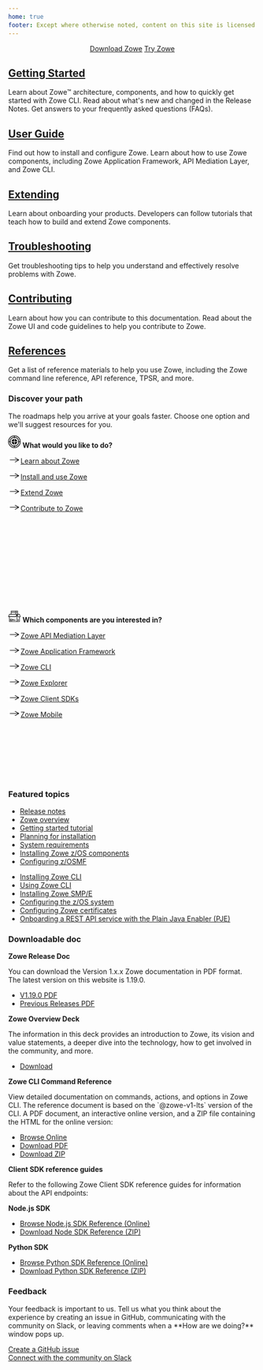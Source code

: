 ```yaml
---
home: true
footer: Except where otherwise noted, content on this site is licensed under a Creative Commons Attribution 4.0 International license.
---
```


<div class="action" align="center">
<a href="https://www.zowe.org/download.html" class="nav-link action-button"> <span>Download Zowe</span></a>
<a href="https://www.openmainframeproject.org/projects/zowe/ztrial" class="nav-link action-button"> <span>Try Zowe</span></a>
</div>

<div class="features">
  <div class="feature">
    <h2><a href="./getting-started/overview.html">Getting Started</a></h2>
    <p>Learn about Zowe&trade; architecture, components, and how to quickly get started with Zowe CLI. Read about what's new and changed in the Release Notes. Get answers to your frequently asked questions (FAQs).</p>
  </div>
  <div class="feature">
    <h2><a href="./user-guide/installandconfig.html">User Guide</a></h2>
    <p>Find out how to install and configure Zowe. Learn about how to use Zowe components, including Zowe Application Framework, API Mediation Layer, and Zowe CLI.</p>
  </div>
  <div class="feature">
    <h2><a href="./extend/extend-zowe-overview.html">Extending</a></h2>
    <p>Learn about onboarding your products. Developers can follow tutorials that teach how to build and extend Zowe components.</p>
  </div>
  <div class="feature">
    <h2><a href="./troubleshoot/troubleshooting.html">Troubleshooting</a></h2>
    <p>Get troubleshooting tips to help you understand and effectively resolve problems with Zowe.</p>
  </div>
  <div class="feature">
    <h2><a href="./contribute/contributing.html">Contributing</a></h2>
    <p>Learn about how you can contribute to this documentation. Read about the Zowe UI and code guidelines to help you contribute to Zowe.</p>
  </div>
  <div class="feature">
    <h2><a href="./appendix/tpsr.html">References</a></h2>
    <p>Get a list of reference materials to help you use Zowe, including the Zowe command line reference, API reference, TPSR, and more.</p>
  </div>
</div>

<div class="features">
  <div class="feature">
    <h3>Discover your path</h3>
    <p>The roadmaps help you arrive at your goals faster. Choose one option and we'll suggest resources for you.</p>
  </div>
  <div class="solutionBox feature" style="height:340px">
      <div>
        <p><img src="./images/common/objective.svg" alt="User goal" style="height:25px"/> <strong>What would you like to do?</strong></p>
        <p><a href="./appendix/tpsr.html"><img src="./images/common/right-arrow.svg" width="25" height="15">Learn about Zowe</a></p>
        <p><a href="./appendix/tpsr.html"><img src="./images/common/right-arrow.svg" width="25" height="15">Install and use Zowe</a></p>
        <p><a href="./appendix/tpsr.html"><img src="./images/common/right-arrow.svg" width="25" height="15">Extend Zowe</a></p>
        <p><a href="./appendix/tpsr.html"><img src="./images/common/right-arrow.svg" width="25" height="15">Contribute to Zowe</a></p>
      </div>
    </a>
  </div>
  <div class="solutionBox feature" style="height:340px">
      <div>
        <p><img src="./images/common/component.svg" alt="Component" style="height:25px; border-style: none"/> <strong>Which components are you interested in?</strong></p>
        <p><a href="./getting-started/user-roadmap-apiml.html"><img src="./images/common/right-arrow.svg" width="25" height="15">Zowe API Mediation Layer</a></p>
        <p><a href="./getting-started/user-roadmap-app-framework.html"><img src="./images/common/right-arrow.svg" width="25" height="15">Zowe Application Framework</a></p>
        <p><a href="./getting-started/user-roadmap-zowe-cli.html"><img src="./images/common/right-arrow.svg" width="25" height="15">Zowe CLI</a></p>
        <p><a href="./getting-started/user-roadmap-zowe-explorer.html"><img src="./images/common/right-arrow.svg" width="25" height="15">Zowe Explorer</a></p>
        <p><a href="./getting-started/user-roadmap-client-sdk.html"><img src="./images/common/right-arrow.svg" width="25" height="15">Zowe Client SDKs</a></p>
        <p><a href="./getting-started/user-roadmap-zowe-mobile.html"><img src="./images/common/right-arrow.svg" width="25" height="15">Zowe Mobile</a></p>
      </div>
    </a>
  </div>
</div>

<div class="features">
  <div class="feature">
    <h3>Featured topics</h3>
  </div>
  <div class="solutionBox feature">
      <div>
        <p class="bx--type-caption">
         <ul>
         <li><a href="./getting-started/summaryofchanges.html">Release notes</a></li>
         <li><a href="./getting-started/overview.html">Zowe overview</a></li>
         <li><a href="./user-guide/zowe-getting-started-tutorial.html">Getting started tutorial</a></li>
         <li><a href="./user-guide/installandconfig.html">Planning for installation</a></li>
         <li><a href="./user-guide/systemrequirements.html">System requirements</a></li>
         <li><a href="./user-guide/install-zos.html">Installing Zowe z/OS components</a></li>
         <li><a href="./user-guide/systemrequirements-zosmf.html">Configuring z/OSMF </a></li>
         </ul>
        </p>
      </div>
    </a>
  </div>
  <div class="solutionBox feature">
      <div>
        <p class="bx--type-caption">
         <ul>
         <li><a href="./user-guide/cli-installcli.html">Installing Zowe CLI</a></li>
         <li><a href="./user-guide/cli-usingcli.html">Using Zowe CLI</a></li>
         <li><a href="./user-guide/install-zowe-smpe.html">Installing Zowe SMP/E</a></li>
         <li><a href="./user-guide/configure-zos-system.html">Configuring the z/OS system</a></li>
         <li><a href="./user-guide/configure-certificates.html">Configuring Zowe certificates</a></li>
        <li><a href="./extend/extend-apiml/onboard-plain-java-enabler.html">Onboarding a REST API service with the Plain Java Enabler (PJE)</a></li>
         </ul>
        </p>
      </div>
    </a>
  </div>
</div>

<h3>Downloadable doc</h3>
<section class="solutionBoxContainer features">
  <div class="solutionBox feature">
      <p><strong>Zowe Release Doc</strong></p>
      <p>You can download the Version 1.x.x Zowe documentation in PDF format. The latest version on this website is 1.19.0.
      <ul>
         <li><a href="https://docs.zowe.org/stable/Zowe_Documentation.pdf">V1.19.0 PDF</a></li>
         <li><a href="./appendix/tpsr.html">Previous Releases PDF</a></li>
      </ul>
      </p>
      <p><strong>Zowe Overview Deck</strong></p>
      <p>The information in this deck provides an introduction to Zowe, its vision and value statements, a deeper dive into the technology, how to get involved in the community, and more.
      <ul>
         <li><a href="https://github.com/zowe/community/tree/master/ppt_templates">Download</a></li>
      </ul>
      </p>
  </div>

  <div class="solutionBox feature">
      <p><strong>Zowe CLI Command Reference</strong></p>
      <p>View detailed documentation on commands, actions, and options in Zowe CLI. The reference document is based on the `@zowe-v1-lts` version of the CLI. A PDF document, an interactive online version, and a ZIP file containing the HTML for the online version:<ul>
         <li><a href="./web_help/index.html">Browse Online</a></li>
         <li><a href="./CLIReference_Zowe.pdf">Download PDF</a></li>
         <li><a href="./zowe_web_help.zip">Download ZIP</a></li>
      </ul></p>
  </div>
  <div class="solutionBox feature">
      <p><strong>Client SDK reference guides</strong></p>
      <p>Refer to the following Zowe Client SDK reference guides for information about the API endpoints:
      </p>
      <p><b>Node.js SDK</b><ul>
         <li><a href="./typedoc/index.html">Browse Node.js SDK Reference (Online)</a></li>
         <li><a href="./zowe-node-sdk-typedoc.zip">Download Node SDK Reference (ZIP)</a></li>
      </ul></p>
      <p><b>Python SDK</b><ul>
         <li><a href="https://zowe-client-python-sdk.readthedocs.io/en/latest/index.html">Browse Python SDK Reference (Online)</a></li>
         <li><a href="https://zowe-client-python-sdk.readthedocs.io/_/downloads/en/latest/pdf/">Download Python SDK Reference (ZIP)</a></li>
      </ul></p>
  </div>

</section>

<div class="features">
  <div class="feature">
    <h3>Feedback</h3>
    <p>Your feedback is important to us. Tell us what you think about the experience by creating an issue in GitHub, communicating with the community on Slack, or leaving comments when a **How are we doing?** window pops up.</p>
  </div>
  <div>
  <a href="https://github.com/zowe/docs-site/issues">Create a GitHub issue</a>
  </div>
  <div>
  <a href="https://github.com/zowe/docs-site/issues">Connect with the community on Slack</a>
  </div>
</div>
